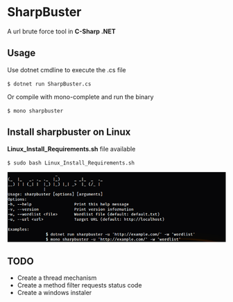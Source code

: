 # SharpBuster

A url brute force tool in **C-Sharp .NET**

## Usage
Use dotnet cmdline to execute the .cs file

`$ dotnet run SharpBuster.cs`

Or compile with mono-complete and run the binary

`$ mono sharpbuster`

## Install sharpbuster on Linux
**Linux_Install_Requirements.sh** file available

`$ sudo bash Linux_Install_Requirements.sh`

<img src="https://github.com/f7iger/sharpbuster/blob/main/cmdline.png">

## TODO
- Create a thread mechanism
- Create a method filter requests status code
- Create a windows instaler
